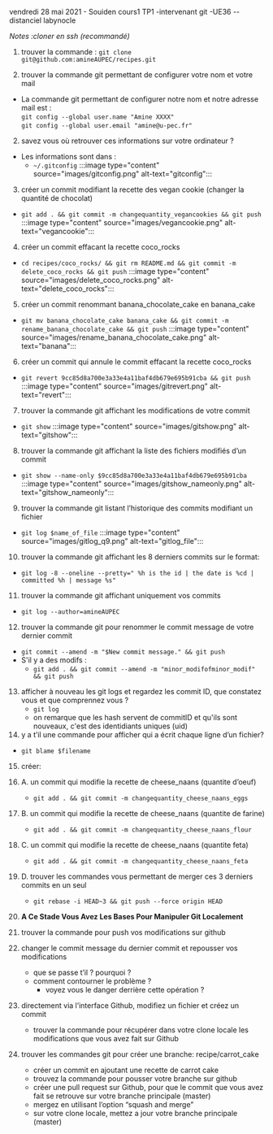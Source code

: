 vendredi 28 mai 2021 - Souiden cours1 TP1 -intervenant git -UE36 --distanciel
labynocle


*Notes :cloner en ssh (recommandé)*



1. trouver la commande  :
`git clone git@github.com:amineAUPEC/recipes.git`



1. trouver la commande git permettant de configurer votre nom et votre mail
- La commande git permettant de configurer notre nom et notre adresse mail est  :  
`git config --global user.name "Amine XXXX"`  
`git config --global user.email "amine@u-pec.fr"`
2. savez vous où retrouver ces informations sur votre ordinateur ?
- Les informations sont dans :
    - `~/.gitconfig` 
:::image type="content" source="images/gitconfig.png" alt-text="gitconfig":::

3. créer un commit modifiant la recette des vegan cookie (changer la quantité de chocolat)
- `git add . && git commit -m changequantity_vegancookies && git push`
:::image type="content" source="images/vegancookie.png" alt-text="vegancookie":::

4. créer un commit effacant la recette coco_rocks
- `cd recipes/coco_rocks/ && git rm README.md && git commit -m delete_coco_rocks && git push`
:::image type="content" source="images/delete_coco_rocks.png" alt-text="delete_coco_rocks":::
5. créer un commit renommant banana_chocolate_cake en banana_cake
- `git mv banana_chocolate_cake banana_cake && git commit -m rename_banana_chocolate_cake && git push`
:::image type="content" source="images/rename_banana_chocolate_cake.png" alt-text="banana":::
6. créer un commit qui annule le commit effacant la recette coco_rocks
- `git revert 9cc85d8a700e3a33e4a11baf4db679e695b91cba && git push`
:::image type="content" source="images/gitrevert.png" alt-text="revert":::
7. trouver la commande git affichant les modifications de votre commit
- `git show`
:::image type="content" source="images/gitshow.png" alt-text="gitshow":::
8. trouver la commande git affichant la liste des fichiers modifiés d’un commit
- `git show --name-only $9cc85d8a700e3a33e4a11baf4db679e695b91cba`
:::image type="content" source="images/gitshow_nameonly.png" alt-text="gitshow_nameonly":::
9. trouver la commande git listant l’historique des commits modifiant un fichier
- `git log $name_of_file`
:::image type="content" source="images/gitlog_q9.png" alt-text="gitlog_file":::

10. trouver la commande git affichant les 8 derniers commits sur le format: 
- `git log -8 --oneline --pretty=" %h is the id | the date is %cd | committed %h | message %s"` 

11. trouver la commande git affichant uniquement vos commits
- `git log --author=amineAUPEC `
12. trouver la commande git pour renommer le commit message de votre dernier commit
- `git commit --amend -m "$New commit message." && git push` 
- S'il y a des modifs :
    - `git add . && git commit --amend -m "minor_modifofminor_modif" && git push`
13. afficher à nouveau les git logs et regardez les commit ID, que constatez vous et que comprennez vous ?
    - `git log`  
    -  on remarque que les hash servent de commitID et qu'ils sont nouveaux, c'est des identidiants uniques (uid)
14. y a t’il une commande pour afficher qui a écrit chaque ligne d’un fichier?
- `git blame $filename`
15. créer:
15. A. un commit qui modifie la recette de cheese_naans (quantite d’oeuf)
    - `git add . && git commit -m changequantity_cheese_naans_eggs `
15. B. un commit qui modifie la recette de cheese_naans (quantite de farine)
    - `git add . && git commit -m changequantity_cheese_naans_flour `
15. C. un commit qui modifie la recette de cheese_naans (quantite feta)
    - `git add . && git commit -m changequantity_cheese_naans_feta `
15. D. trouver les commandes vous permettant de merger ces 3 derniers commits en un seul
    - `git rebase -i HEAD~3 && git push --force origin HEAD `
15. **A Ce Stade Vous Avez Les Bases Pour Manipuler Git Localement**

16. trouver la commande pour push vos modifications sur github
17. changer le commit message du dernier commit et repousser vos modifications
    - que se passe t’il ? pourquoi ?
    - comment contourner le problème ?
        - voyez vous le danger derrière cette opération ?
18. directement via l’interface Github, modifiez un fichier et créez un commit
    - trouver la commande pour récupérer dans votre clone locale les modifications que vous avez fait sur Github    
19. trouver les commandes git pour créer une branche: recipe/carrot_cake
    - créer un commit en ajoutant une recette de carrot cake
    - trouvez la commande pour pousser votre branche sur github
    - créer une pull request sur Github, pour que le commit que vous avez fait se retrouve sur votre branche principale (master)
    - mergez en utilisant l’option “squash and merge”
    - sur votre clone locale, mettez a jour votre branche principale (master)
